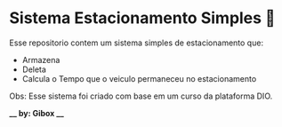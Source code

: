 # Sistema Estacionamento Simples 🚙

Esse repositorio contem um sistema simples de estacionamento que:

* Armazena
* Deleta
* Calcula o Tempo que o veiculo permaneceu no estacionamento

Obs: Esse sistema foi criado com base em um curso da plataforma DIO.

**__ by: Gibox __**
